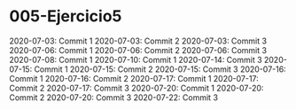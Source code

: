 # 005-Ejercicio5

2020-07-03: Commit 1
2020-07-03: Commit 2
2020-07-03: Commit 3
2020-07-06: Commit 1
2020-07-06: Commit 2
2020-07-06: Commit 3
2020-07-08: Commit 1
2020-07-10: Commit 1
2020-07-14: Commit 3
2020-07-15: Commit 1
2020-07-15: Commit 2
2020-07-15: Commit 3
2020-07-16: Commit 1
2020-07-16: Commit 2
2020-07-17: Commit 1
2020-07-17: Commit 2
2020-07-17: Commit 3
2020-07-20: Commit 1
2020-07-20: Commit 2
2020-07-20: Commit 3
2020-07-22: Commit 3

